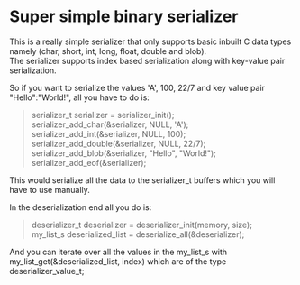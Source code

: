 # Super simple binary serializer

This is a really simple serializer that only supports basic inbuilt C data types namely (char, short, int, long, float, double and blob).<BR>
The serializer supports index based serialization along with key-value pair serialization.

So if you want to serialize the values 'A', 100, 22/7 and key value pair "Hello":"World!", all you have to do is:

>serializer_t serializer = serializer_init();<BR>
>serializer_add_char(&serializer, NULL, 'A');<BR>
>serializer_add_int(&serializer, NULL, 100);<BR>
>serializer_add_double(&serializer, NULL, 22/7);<BR>
>serializer_add_blob(&serializer, "Hello", "World!");<BR>
>serializer_add_eof(&serializer);<BR>

This would serialize all the data to the serializer_t buffers which you will have to use manually. 

In the deserialization end all you do is:<BR>
>deserializer_t deserializer = deserializer_init(memory, size);<BR>
>my_list_s deserialized_list = deserialize_all(&deserializer);<BR>

And you can iterate over all the values in the my_list_s with my_list_get(&deserialized_list, index) which are of the type deserializer_value_t;
